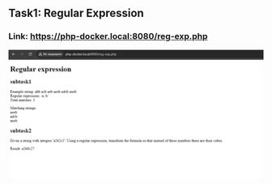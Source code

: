 ## Task1: Regular Expression
### Link: https://php-docker.local:8080/reg-exp.php

![task1](docs/task1.png)

